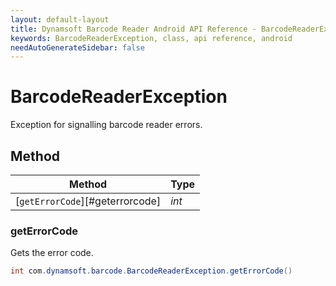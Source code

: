```yaml
---
layout: default-layout
title: Dynamsoft Barcode Reader Android API Reference - BarcodeReaderException Class
keywords: BarcodeReaderException, class, api reference, android
needAutoGenerateSidebar: false
---
```



# BarcodeReaderException 
Exception for signalling barcode reader errors.
  

## Method
  
| Method | Type |
|---------- | ----------- | 
| [`getErrorCode`][#geterrorcode]| *int* |
  
  
### getErrorCode
Gets the error code.
```java
int com.dynamsoft.barcode.BarcodeReaderException.getErrorCode()	
```  
   
